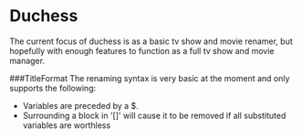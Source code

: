 # Duchess

The current focus of duchess is as a basic tv show and movie renamer, but hopefully with enough features to function as a full tv show and movie manager.

###TitleFormat
 The renaming syntax is very basic at the moment and only supports the following:
 - Variables are preceded by a $.
 - Surrounding a block in '[]' will cause it to be removed if all substituted variables are worthless 